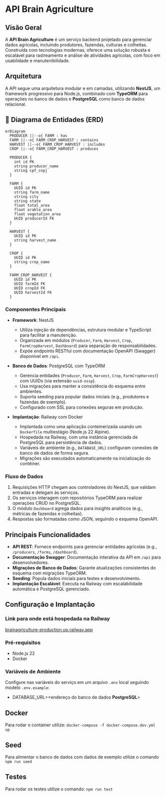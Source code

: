 # API Brain Agriculture

## Visão Geral

A **API Brain Agriculture** é um serviço backend projetado para gerenciar dados agrícolas, incluindo produtores, fazendas, culturas e colheitas. Construída com tecnologias modernas, oferece uma solução robusta e escalável para rastreamento e análise de atividades agrícolas, com foco em usabilidade e manutenibilidade.

## Arquitetura

A API segue uma arquitetura modular e em camadas, utilizando **NestJS**, um framework progressivo para Node.js, combinado com **TypeORM** para operações no banco de dados e **PostgreSQL** como banco de dados relacional.

## 🧩 Diagrama de Entidades (ERD)

```mermaid
erDiagram
  PRODUCER ||--o{ FARM : has
  FARM ||--o{ FARM_CROP_HARVEST : contains
  HARVEST ||--o{ FARM_CROP_HARVEST : includes
  CROP ||--o{ FARM_CROP_HARVEST : produces

  PRODUCER {
    int id PK
    string producer_name
    string cpf_cnpj
  }

  FARM {
    UUID id PK
    string farm_name
    string city
    string state
    float total_area
    float arable_area
    float vegetation_area
    UUID producerId FK
  }

  HARVEST {
    UUID id PK
    string harvest_name
  }

  CROP {
    UUID id PK
    string crop_name
  }

  FARM_CROP_HARVEST {
    UUID id PK
    UUID farmId FK
    UUID cropId FK
    UUID harvestId FK
  }
```

### Componentes Principais

- **Framework**: NestJS

  - Utiliza injeção de dependências, estrutura modular e TypeScript para facilitar a manutenção.
  - Organizada em módulos (`Producer`, `Farm`, `Harvest`, `Crop`, `FarmCropHarvest`, `Dashboard`) para separação de responsabilidades.
  - Expõe endpoints RESTful com documentação OpenAPI (Swagger) disponível em `/api`.

- **Banco de Dados**: PostgreSQL com TypeORM

  - Gerencia entidades (`Producer`, `Farm`, `Harvest`, `Crop`, `FarmCropHarvest`) com UUIDs (via extensão `uuid-ossp`).
  - Usa migrações para manter a consistência do esquema entre ambientes.
  - Suporta seeding para popular dados iniciais (e.g., produtores e fazendas de exemplo).
  - Configurado com SSL para conexões seguras em produção.

- **Implantação**: Railway com Docker
  - Implantada como uma aplicação conteinerizada usando um `Dockerfile` multiestágio (Node.js 22 Alpine).
  - Hospedada na Railway, com uma instância gerenciada de PostgreSQL para persistência de dados.
  - Variáveis de ambiente (e.g., `DATABASE_URL`) configuram conexões de banco de dados de forma segura.
  - Migrações são executados automaticamente na inicialização do contêiner.

### Fluxo de Dados

1. Requisições HTTP chegam aos controladores do NestJS, que validam entradas e delegam às serviços.
2. Os serviços interagem com repositórios TypeORM para realizar operações CRUD no PostgreSQL.
3. O módulo `Dashboard` agrega dados para insights analíticos (e.g., métricas de fazendas e colheitas).
4. Respostas são formatadas como JSON, seguindo o esquema OpenAPI.

## Principais Funcionalidades

- **API REST**: Fornece endpoints para gerenciar entidades agrícolas (e.g., `/producers`, `/farms`, `/dashboard`).
- **Documentação Swagger**: Documentação interativa da API em `/api` para desenvolvedores.
- **Migrações de Banco de Dados**: Garante atualizações consistentes do esquema com migrações TypeORM.
- **Seeding**: Popula dados iniciais para testes e desenvolvimento.
- **Implantação Escalável**: Executa na Railway com escalabilidade automática e PostgreSQL gerenciado.

## Configuração e Implantação

### Link para onde está hospedada na Railway

[brainagriculture-production.up.railway.app](https://brainagriculture-production.up.railway.app/api/)

### Pré-requisitos

- Node.js 22
- Docker

### Variáveis de Ambiente

Configure nas variáveis do serviço em um arquivo `.env` local seguindo modelo `.env.example`:

- DATABASE_URL=<endereço do banco de dados **PostgreSQL**>

## Docker

Para rodar o container utilize: `docker-compose -f docker-compose.dev.yml up`

## Seed

Para alimentar o banco de dados com dados de exemplo utilize o comando `npm run seed`

## Testes

Para rodar os testes utilize o comando:
`npm run test`
